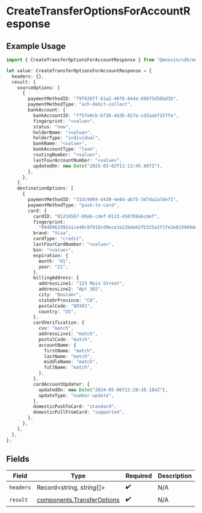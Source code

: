 # CreateTransferOptionsForAccountResponse

## Example Usage

```typescript
import { CreateTransferOptionsForAccountResponse } from "@moovio/sdk/models/operations";

let value: CreateTransferOptionsForAccountResponse = {
  headers: {},
  result: {
    sourceOptions: [
      {
        paymentMethodID: "79f626ff-61a2-40f8-844e-688f5d56bd3b",
        paymentMethodType: "ach-debit-collect",
        bankAccount: {
          bankAccountID: "ff5fe8cb-b736-4d3b-827e-cd3aabf157fe",
          fingerprint: "<value>",
          status: "new",
          holderName: "<value>",
          holderType: "individual",
          bankName: "<value>",
          bankAccountType: "loan",
          routingNumber: "<value>",
          lastFourAccountNumber: "<value>",
          updatedOn: new Date("2025-03-02T11:13:45.697Z"),
        },
      },
    ],
    destinationOptions: [
      {
        paymentMethodID: "31dc9d69-d439-4e04-ab75-347da2a7de71",
        paymentMethodType: "push-to-card",
        card: {
          cardID: "01234567-89ab-cdef-0123-456789abcdef",
          fingerprint:
            "9948962d92a1ce40c9f918cd9ece3a22bde62fb325a2f1fe2e833969de672ba3",
          brand: "Visa",
          cardType: "credit",
          lastFourCardNumber: "<value>",
          bin: "<value>",
          expiration: {
            month: "01",
            year: "21",
          },
          billingAddress: {
            addressLine1: "123 Main Street",
            addressLine2: "Apt 302",
            city: "Boulder",
            stateOrProvince: "CO",
            postalCode: "80301",
            country: "US",
          },
          cardVerification: {
            cvv: "match",
            addressLine1: "match",
            postalCode: "match",
            accountName: {
              firstName: "match",
              lastName: "match",
              middleName: "match",
              fullName: "match",
            },
          },
          cardAccountUpdater: {
            updatedOn: new Date("2024-05-06T12:20:38.184Z"),
            updateType: "number-update",
          },
          domesticPushToCard: "standard",
          domesticPullFromCard: "supported",
        },
      },
    ],
  },
};
```

## Fields

| Field                                                                    | Type                                                                     | Required                                                                 | Description                                                              |
| ------------------------------------------------------------------------ | ------------------------------------------------------------------------ | ------------------------------------------------------------------------ | ------------------------------------------------------------------------ |
| `headers`                                                                | Record<string, *string*[]>                                               | :heavy_check_mark:                                                       | N/A                                                                      |
| `result`                                                                 | [components.TransferOptions](../../models/components/transferoptions.md) | :heavy_check_mark:                                                       | N/A                                                                      |